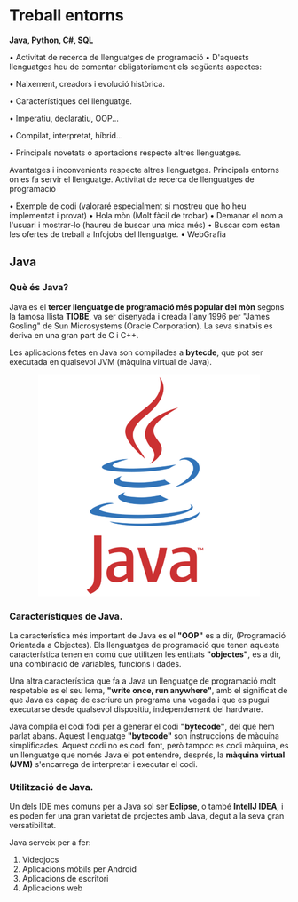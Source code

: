 # Treball entorns
**Java, Python, C#, SQL**

• Activitat de recerca de llenguatges de programació
• D'aquests llenguatges heu de comentar obligatòriament els següents aspectes:

• Naixement, creadors i evolució històrica.

• Característiques del llenguatge.

• Imperatiu, declaratiu, OOP...

• Compilat, interpretat, híbrid...

• Principals novetats o aportacions respecte altres llenguatges.

Avantatges i inconvenients respecte altres llenguatges.
 Principals entorns on es fa servir el llenguatge.
Activitat de recerca de llenguatges de programació

• Exemple de codi (valoraré especialment si mostreu que ho heu implementat i
provat)
• Hola mòn (Molt fàcil de trobar)
• Demanar el nom a l'usuari i mostrar-lo (haureu de buscar una mica més)
• Buscar com estan les ofertes de treball a Infojobs del llenguatge.
• WebGrafia

## Java
### Què és Java?
Java es el **tercer llenguatge de programació més popular del mòn** segons la famosa llista **TIOBE**, va ser disenyada i creada l'any 1996 per "James Gosling" de Sun Microsystems (Oracle Corporation). La seva sinatxis es deriva en una gran part de C i C++. 

Les aplicacions fetes en Java son compilades a **bytecde**, que pot ser executada en qualsevol JVM (màquina virtual de Java).
<p align="center">
  <img src="java1.svg" />
</p>

### Característiques de Java.

La característica més important de Java es el **"OOP"** es a dir, (Programació Orientada a Objectes). Els llenguatges de programació que tenen aquesta característica tenen en comú que utilitzen les entitats **"objectes"**, es a dir, una combinació de variables, funcions i dades.

Una altra característica que fa a Java un llenguatge de programació molt respetable es el seu lema, **"write once, run anywhere"**, amb el significat de que Java es capaç de escriure un programa una vegada i que es pugui executarse desde qualsevol dispositiu, independement del hardware.

Java compila el codi fodi per a generar el codi **"bytecode"**, del que hem parlat abans. Aquest llenguatge **"bytecode"** son instruccions de màquina simplificades. Aquest codi no es codi font, però tampoc es codi màquina, es un llenguatge que només Java el pot entendre, després, la **màquina virtual (JVM)** s'encarrega de interpretar i executar el codi.

### Utilització de Java.

Un dels IDE mes comuns per a Java sol ser **Eclipse**, o també **IntelIJ IDEA**, i es poden fer una gran varietat de projectes amb Java, degut a la seva gran versatibilitat. 

Java serveix per a fer:
  1. Videojocs
  2. Aplicacions móbils per Android
  3. Aplicacions de escritori
  4. Aplicacions web

